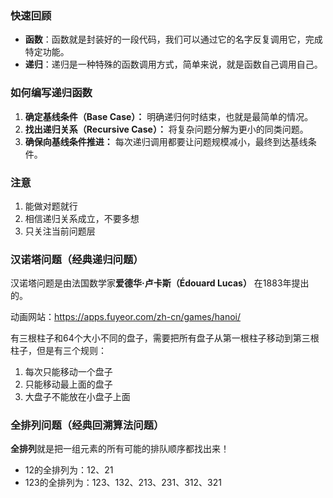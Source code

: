 ### 快速回顾

- **函数**：函数就是封装好的一段代码，我们可以通过它的名字反复调用它，完成特定功能。
- **递归**：递归是一种特殊的函数调用方式，简单来说，就是函数自己调用自己。

### 如何编写递归函数
1. **确定基线条件（Base Case）：** 明确递归何时结束，也就是最简单的情况。
2. **找出递归关系（Recursive Case）：** 将复杂问题分解为更小的同类问题。
3. **确保向基线条件推进：** 每次递归调用都要让问题规模减小，最终到达基线条件。

### 注意

1. 能做对题就行
2. 相信递归关系成立，不要多想
3. 只关注当前问题层

### 汉诺塔问题（经典递归问题）
汉诺塔问题是由法国数学家**爱德华·卢卡斯（Édouard Lucas）** 在1883年提出的。

动画网站：https://apps.fuyeor.com/zh-cn/games/hanoi/

有三根柱子和64个大小不同的盘子，需要把所有盘子从第一根柱子移动到第三根柱子，但是有三个规则：

1. 每次只能移动一个盘子
2. 只能移动最上面的盘子
3. 大盘子不能放在小盘子上面

### 全排列问题（经典回溯算法问题）

**全排列**就是把一组元素的所有可能的排队顺序都找出来！

- 12的全排列为：12、21
- 123的全排列为：123、132、213、231、312、321
